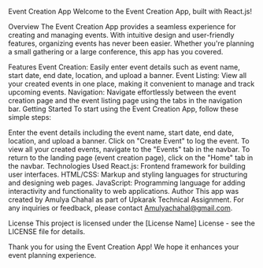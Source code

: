 Event Creation App
Welcome to the Event Creation App, built with React.js!

Overview
The Event Creation App provides a seamless experience for creating and managing events. With intuitive design and user-friendly features, organizing events has never been easier. Whether you're planning a small gathering or a large conference, this app has you covered.

Features
Event Creation: Easily enter event details such as event name, start date, end date, location, and upload a banner.
Event Listing: View all your created events in one place, making it convenient to manage and track upcoming events.
Navigation: Navigate effortlessly between the event creation page and the event listing page using the tabs in the navigation bar.
Getting Started
To start using the Event Creation App, follow these simple steps:

Enter the event details including the event name, start date, end date, location, and upload a banner.
Click on "Create Event" to log the event.
To view all your created events, navigate to the "Events" tab in the navbar.
To return to the landing page (event creation page), click on the "Home" tab in the navbar.
Technologies Used
React.js: Frontend framework for building user interfaces.
HTML/CSS: Markup and styling languages for structuring and designing web pages.
JavaScript: Programming language for adding interactivity and functionality to web applications.
Author
This app was created by Amulya Chahal as part of Upkarak Technical Assignment. For any inquiries or feedback, please contact Amulyachahal@gmail.com.

License
This project is licensed under the [License Name] License - see the LICENSE file for details.

Thank you for using the Event Creation App! We hope it enhances your event planning experience.

